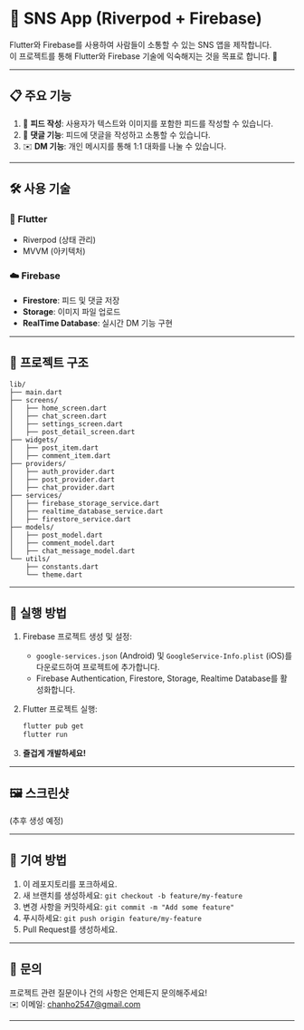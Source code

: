 # 🌟 SNS App (Riverpod + Firebase)

Flutter와 Firebase를 사용하여 사람들이 소통할 수 있는 SNS 앱을 제작합니다.  
이 프로젝트를 통해 Flutter와 Firebase 기술에 익숙해지는 것을 목표로 합니다. 🚀

---

## 📋 **주요 기능**
1. 📝 **피드 작성**: 사용자가 텍스트와 이미지를 포함한 피드를 작성할 수 있습니다.
2. 💬 **댓글 기능**: 피드에 댓글을 작성하고 소통할 수 있습니다.
3. ✉️ **DM 기능**: 개인 메시지를 통해 1:1 대화를 나눌 수 있습니다.

---

## 🛠️ **사용 기술**

### **📱 Flutter**
- Riverpod (상태 관리)
- MVVM (아키텍처)

### **☁️ Firebase**
- **Firestore**: 피드 및 댓글 저장
- **Storage**: 이미지 파일 업로드
- **RealTime Database**: 실시간 DM 기능 구현

---

## 📂 **프로젝트 구조**
```
lib/
├── main.dart
├── screens/
│   ├── home_screen.dart
│   ├── chat_screen.dart
│   ├── settings_screen.dart
│   ├── post_detail_screen.dart
├── widgets/
│   ├── post_item.dart
│   ├── comment_item.dart
├── providers/
│   ├── auth_provider.dart
│   ├── post_provider.dart
│   ├── chat_provider.dart
├── services/
│   ├── firebase_storage_service.dart
│   ├── realtime_database_service.dart
│   ├── firestore_service.dart
├── models/
│   ├── post_model.dart
│   ├── comment_model.dart
│   ├── chat_message_model.dart
└── utils/
    ├── constants.dart
    └── theme.dart
```

---

## 🚀 **실행 방법**

1. Firebase 프로젝트 생성 및 설정:
   - `google-services.json` (Android) 및 `GoogleService-Info.plist` (iOS)를 다운로드하여 프로젝트에 추가합니다.
   - Firebase Authentication, Firestore, Storage, Realtime Database를 활성화합니다.

2. Flutter 프로젝트 실행:
   ```bash
   flutter pub get
   flutter run
   ```

3. **즐겁게 개발하세요!**

---

## 🖼️ **스크린샷**
(추후 생성 예정)

---

## 🤝 **기여 방법**
1. 이 레포지토리를 포크하세요.
2. 새 브랜치를 생성하세요: `git checkout -b feature/my-feature`
3. 변경 사항을 커밋하세요: `git commit -m "Add some feature"`
4. 푸시하세요: `git push origin feature/my-feature`
5. Pull Request를 생성하세요.

---

## 📧 **문의**
프로젝트 관련 질문이나 건의 사항은 언제든지 문의해주세요!  
✉️ 이메일: chanho2547@gmail.com

---


